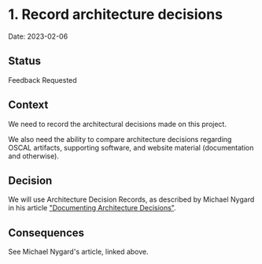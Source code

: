 # 1. Record architecture decisions

Date: 2023-02-06

## Status

Feedback Requested

## Context

We need to record the architectural decisions made on this project.

We also need the ability to compare architecture decisions regarding OSCAL artifacts, supporting software, and website material (documentation and otherwise).

## Decision

We will use Architecture Decision Records, as described by Michael Nygard in his article ["Documenting Architecture Decisions"](http://thinkrelevance.com/blog/2011/11/15/documenting-architecture-decisions).

## Consequences

See Michael Nygard's article, linked above.
